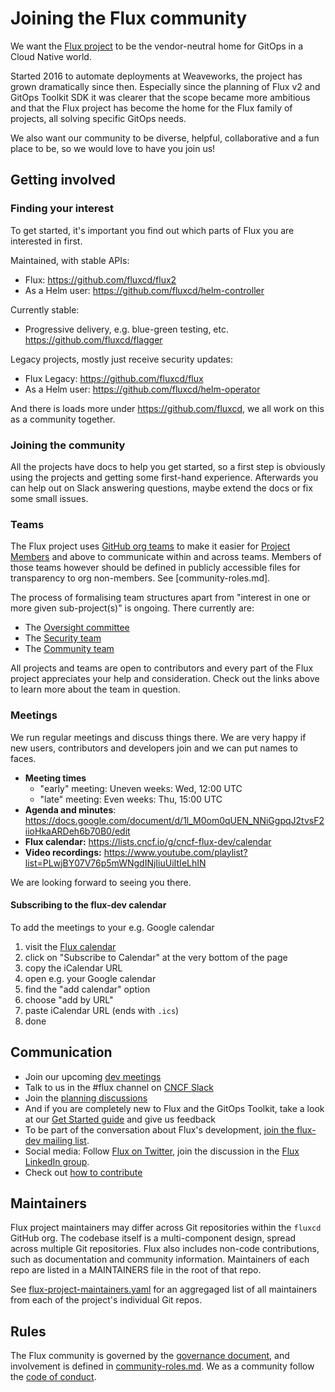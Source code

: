 # Joining the Flux community

We want the [Flux project](https://github.com/fluxcd) to be the vendor-neutral home for GitOps in a Cloud Native world.

Started 2016 to automate deployments at Weaveworks, the project has grown dramatically since then.
Especially since the planning of Flux v2 and GitOps Toolkit SDK it was clearer that the scope became more ambitious and that the Flux project has become the home for the Flux family of projects, all solving specific GitOps needs.

We also want our community to be diverse, helpful, collaborative and a fun place to be, so we would love to have you join us!

## Getting involved

### Finding your interest

To get started, it's important you find out which parts of Flux you are interested in first.

Maintained, with stable APIs:

- Flux: <https://github.com/fluxcd/flux2>
- As a Helm user: <https://github.com/fluxcd/helm-controller>

Currently stable:

- Progressive delivery, e.g. blue-green testing, etc. <https://github.com/fluxcd/flagger>

Legacy projects, mostly just receive security updates:

- Flux Legacy: <https://github.com/fluxcd/flux>
- As a Helm user: <https://github.com/fluxcd/helm-operator>

And there is loads more under <https://github.com/fluxcd>, we all work on this as a community together.

### Joining the community

All the projects have docs to help you get started, so a first step is obviously using the projects and getting some first-hand experience.
Afterwards you can help out on Slack answering questions, maybe extend the docs or fix some small issues.

### Teams

The Flux project uses [GitHub org teams](https://docs.github.com/en/organizations) to make it easier for [Project Members](community-roles.md#project-members) and above to communicate within and across teams.
Members of those teams however should be defined in publicly accessible files for transparency to org non-members.
See [community-roles.md].

The process of formalising team structures apart from "interest in one or more given sub-project(s)" is ongoing.
There currently are:

- The [Oversight committee](GOVERNANCE.md#oversight-committee)
- The [Security team](SECURITY.md)
- The [Community team](COMMUNITY.md)

All projects and teams are open to contributors and every part of the Flux project appreciates your help and consideration.
Check out the links above to learn more about the team in question.

### Meetings

We run regular meetings and discuss things there.
We are very happy if new users, contributors and developers join and we can put names to faces.

- **Meeting times**
  - "early" meeting: Uneven weeks: Wed, 12:00 UTC
  - "late" meeting: Even weeks: Thu, 15:00 UTC
- **Agenda and minutes**: <https://docs.google.com/document/d/1l_M0om0qUEN_NNiGgpqJ2tvsF2iioHkaARDeh6b70B0/edit>
- **Flux calendar:** <https://lists.cncf.io/g/cncf-flux-dev/calendar>
- **Video recordings:** <https://www.youtube.com/playlist?list=PLwjBY07V76p5mWNgdINjIiuUiItIeLhIN>

We are looking forward to seeing you there.

#### Subscribing to the flux-dev calendar

To add the meetings to your e.g. Google calendar

1. visit the [Flux calendar](https://lists.cncf.io/g/cncf-flux-dev/calendar)
1. click on "Subscribe to Calendar" at the very bottom of the page
1. copy the iCalendar URL
1. open e.g. your Google calendar
1. find the "add calendar" option
1. choose "add by URL"
1. paste iCalendar URL (ends with `.ics`)
1. done

## Communication

- Join our upcoming [dev meetings](#meetings)
- Talk to us in the #flux channel on [CNCF Slack](https://slack.cncf.io/)
- Join the [planning discussions](https://github.com/fluxcd/flux2/discussions)
- And if you are completely new to Flux and the GitOps Toolkit, take a look at our [Get Started guide](https://fluxcd.io/docs/get-started/) and give us feedback
- To be part of the conversation about Flux's development, [join the flux-dev mailing list](https://lists.cncf.io/g/cncf-flux-dev).
- Social media: Follow [Flux on Twitter](https://twitter.com/fluxcd), join the discussion in the [Flux LinkedIn group](https://www.linkedin.com/groups/8985374/).
- Check out [how to contribute](CONTRIBUTING.md)

## Maintainers

Flux project maintainers may differ across Git repositories within the `fluxcd` GitHub org.
The codebase itself is a multi-component design, spread across multiple Git repositories.
Flux also includes non-code contributions, such as documentation and community information.
Maintainers of each repo are listed in a MAINTAINERS file in the root of that repo.

See [flux-project-maintainers.yaml](./flux-project-maintainers.yaml) for an aggregaged list of all maintainers from each of the project's individual Git repos.

## Rules

The Flux community is governed by the [governance document](GOVERNANCE.md), and involvement is defined in [community-roles.md](community-roles.md).
We as a community follow the [code of conduct](CODE_OF_CONDUCT.md).

